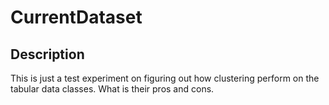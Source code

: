 # CurrentDataset

## Description
This is just a test experiment on figuring out how clustering perform on the
tabular data classes. What is their pros and cons.